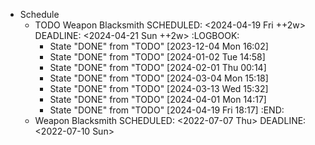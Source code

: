 - Schedule
	- TODO Weapon Blacksmith
	  SCHEDULED: <2024-04-19 Fri ++2w>
	  DEADLINE: <2024-04-21 Sun ++2w>
	  :LOGBOOK:
	  * State "DONE" from "TODO" [2023-12-04 Mon 16:02]
	  * State "DONE" from "TODO" [2024-01-02 Tue 14:58]
	  * State "DONE" from "TODO" [2024-02-01 Thu 00:14]
	  * State "DONE" from "TODO" [2024-03-04 Mon 15:18]
	  * State "DONE" from "TODO" [2024-03-13 Wed 15:32]
	  * State "DONE" from "TODO" [2024-04-01 Mon 14:17]
	  * State "DONE" from "TODO" [2024-04-19 Fri 18:17]
	  :END:
	- Weapon Blacksmith
	  SCHEDULED: <2022-07-07 Thu>
	  DEADLINE: <2022-07-10 Sun>